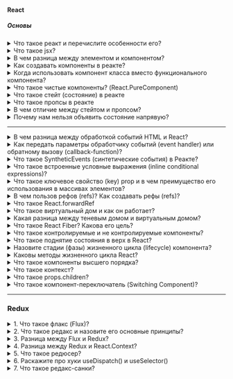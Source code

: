 #### React

##### Основы

<details>
<summary> Что такое реакт и перечислите особенности его? </summary>

Это javascript - библиотека с открытым исходным кодом разработанной фейсбуком. Предназначена она для создания пользовательских интерфейсов. Основная философия реакта - компонентный подход, то есть весь интерфейс может быть разбит на минимальные функционирующие единицы => компоненты; и переиспользовать их (компоненты) можно в разы ускорить разработку.

К особенностям относится:

- компоненты - используемые и переиспользуемые;
- jsx облегчает чтение и написание кода
- использование виртуального дома вместо реального
- он универсальный, его можно использовать на сервере и на мобильных платформах с помощью React Native
- он декларативный, разработчик может описать внешний вид разных элементов в любых доступных состояниях. Декларативный подход позволяет сохранить исходный код и сделать его наглядным.

</details>

<details>
<summary> Что такое jsx?  </summary>

JSX - `(JavaScript XML)` - расширения языка JS, который позволяет разработчику объединить (использовать синтаскис) JavaScript-кода  и HTML/XML в один файл. По сути, JSX - это синтаксический сахар React.createElement. Берет наш код, который в jsx и компилирует его в функцию React.createElement.

- Можно ли использовать реакт без JSX?

Да, можно, нам просто нужно вместо компилятора уже самим писать return React.createElement.

```
function Greeting(props) {
  return React.createElement('div', null, 'Hello, ' + props.name + '!');
}
```

</details>

<details>
<summary> В чем разница между элементом и компонентом? </summary>

Элемент - простой объект и описывает то, что мы хотим увидеть на экране. Они иммутабельны, то есть они не могут быть изменены после создания.

```
const element = <h1>Привет, мир</h1>;
```

Компонент - это маленькие, повторно используемые части кода, которые возвращают React-элементы для отображения на странице.
Его можно объявит через классовый подход
с методом render(), который наследуется из React.Component. Или он может быть функцией. В обоих случаях, он принимает пропсы на вход и возвращает дерево JSX в качестве вывода:

```
function Welcome(props) {
  return <h1>Привет, {props.name}</h1>;
}
```

</details>

<details>
<summary> Как создавать компоненты в реакте?</summary>

Существует два способа объявленние компонентов:

- Функциональные компоненты - которые на вход получает данные в виде пропсов и возвращает реакт-элементы. Представляет собой функции

```
function Welcome(props) {
  return <h1>Привет, {props.name}</h1>;
}
```

- Классовые компоненты - создаются через классы.

```
class Welcome extends React.Component {
  render() {
    return <h1>Привет, {this.props.name}</h1>;
  }
}
```

</details>

<details>
<summary> Когда использовать компонент класса вместо функционального компонента? </summary>

Когда компоненты необходимы методы состояния или жизненого цикла использется классы. А если нам это не нужно то используетм компоненты функций.

Однако с добавлением хуков мы можем использовать состояния, жизненные циклы и другие функции в функциональном компоненте

</details>

<details>
<summary> Что такое чистые компоненты? (React.PureComponent) </summary>

1. В React.PureComponent реализован метод жизненного цикла shouldComponentUpdate(), отвечающий за проверку, нужно ли производить перерисовку компонента или нет. Он производит поверхностное сравнение пропсов и состояния компонента с предыдущими, чтобы понять, изменились ли они, и перерисовка происходит только в случае нахождения различий.

В React.Component перерисовка происходит всегда, так как подобная проверка отсутствует. Однако при желании ее может реализовать программист.

В функциональных компонентах за это отвечает React.memo()

2. Pure Components - это компоненты, которые не рендерятся повторно при обновлении их состояния и пропов одними и теми же значениями. Если значение предыдущего и нового состояния и пропов равны, компонент не отрисовывается повторно. "Чистые" компоненты ограничивают повторный рендеринг, обеспечивая повышение производительности приложения.

Особенности "чистых" компонентов

- Предотвращают повторный рендеринг компонента, если его состояние и пропы остались прежними
- Неявно реализуют метод shouldComponentUpdate()
- state и props сравниваются поверхностно
- В ряде случаев, такие компоненты являются более производительными

```
import React, { PureComponent } from 'react'

export default class Test extends PureComponent{
   render() {
      return 'Пример компонента с состоянием'
   }
}

```

</details>

<details>
<summary> Что такое стейт (состояние) в реакте</summary>

Состояние компонента (state) — это объект, в котором хранится необходимая компоненту информация, пока он существует. Важно, что состояние контролируется только самим компонентом, другие компоненты не имеют к нему доступа, если только не передать данные из состояния через пропы дочерним компонентам. Состояние может меняться, при этом происходит перерисовка компонента.

Менять состояния можно через хук useState

</details>

<details>
<summary> Что такое пропсы в реакте </summary>

Пропы (props) — это свойства, которые передаются в компонент. Пропы были созданы, чтобы обеспечить передачу данных от родительского компонента к дочернему.

</details>

<details>
<summary> В чем отличие между стейтом и пропсом?</summary>

Пропсы передаются компоненту как параметры функции, тогда как state находится внутри компонента (по аналогии с переменными, которые объявлены внутри функции).

</details>

<details>
<summary> Почему нам нельзя объявить состояние напрявую? </summary>

Если вы попытаетесь обновить состояние напрямую, компонент не будет повторно отображаться.

Вместо этого используйте setState() метод. Он планирует обновление объекта состояния компонента. Когда состояние изменяется, компонент отвечает повторным рендерингом.

</details>


---

<details>
<summary> В чем разница между обработкой событий HTML и React?</summary>

- В HTML имя события обычно пишется строчными буквами по соглашению: `<button onclick="activateLasers()"></button>`. В то время как в React следует соглашению camelCase :
  `<button onClick={activateLasers}>`

- В HTML мы можем вернуться false, чтобы предотвратить поведение по умолчанию:
  `<a
  href="#"
  onclick='console.log("The link was clicked."); return false;'
/>`. В то время как в React вы должны вызывать preventDefault() явно:

```
function handleClick(event) {
  event.preventDefault();
  console.log("The link was clicked.");
}
```

</details>

<details>
<summary> Как передать параметры обработчику событий (event handler) или обратному вызову (callback-function)? </summary>

1. Если мы говорим про компонент, то через пропсы к дочерним компонентам можно передавать функцию

2. Чтобы передать параметры обработчику событий можно обернуть в стрелочную функцию. Это действие равносильно использованию .bind:

```
<button onClick={() => this.handleClick(id)} />
```

```
<button onClick={this.handleClick.bind(this, id)} />
```

</details>

<details>
<summary> Что такое SyntheticEvents (синтетические события) в Реакте? </summary>

`SyntheticEvents` - это кроссбраузерная обёртка над нативным экземпляром события. Его API такой же, как и собственное событие браузера, включая stopPropagation()и preventDefault(), за исключением того, что события работают одинаково во всех браузерах.

</details>

<details>
<summary> Что такое встроенные условные выражения (inline conditional expressions)?</summary>

Вы можете использовать операторы if или тернарные выражения , доступные в JS, для условного отображения выражений. Помимо этих подходов, вы также можете встроить любые выражения в JSX, заключив их в фигурные скобки, а затем логический оператор JS &&.

```
<h1>Hello!</h1>;
{
  messages.length > 0 && !isLogin ? (
    <h2>You have {messages.length} unread messages.</h2>
  ) : (
    <h2>You don't have unread messages.</h2>
  );
}
```

</details>

<details>
<summary> Что такое ключевое свойство (key) prop и в чем преимущество его использования в массивах элементов?</summary>

A key— это специальный строковый атрибут, который следует включать при создании массивов элементов. Key prop помогает React определить, какие элементы были изменены, добавлены или удалены. Чаще всего в качестве ключа мы используем ID

`const todoItems = todos.map((todo) => <li key={todo.id}>{todo.text}</li>);`

В крайнем случае если нет id, то можно использовать индекс

</details>

<details>
<summary> В чем пользов рефов (refs)? Как создавать рефы (refs)? </summary>

В основном нам надо избегать рефов, однако они могут быть полезны когда нам нужен прямой достук к элементу DOM или к экземпляру компоненту

Создаются с помощью метода `React.createRef()` и прикрепляются к элементам React через ref атрибут.

</details>

<details>
<summary> Что такое React.forwardRef</summary>

`React.forwardRef` - функция, которая позволяет передать рефы в качестве пропсов дочерному компоненту.

```
const ButtonElement = React.forwardRef((props, ref) => (
  <button ref={ref} className="CustomButton">
    {props.children}
  </button>
));

// Create ref to the DOM button:
const ref = React.createRef();
<ButtonElement ref={ref}>{"Forward Ref"}</ButtonElement>;
```

</details>

<details>
<summary> Что такое виртуальный дом и как он работает? </summary>

Виртуальный дом - копия реального дома, которая хранится в памяти и в дальнейшем синхронизируется с настоящим домом при помощи библиотеки: Reactdom в App.

По поводу его работы, то всего 3 простых шага:

1. Когда происходит изменения каких-то данных, весь пользовательский интерфейс повторно отображается в представлении Virtual DOM.
2. После устанавливается разница между виртуальным домом и новом
3. И как только это установка будет выполнена, реальный дом изменится

</details>

<details>
<summary> Какая разница между теневым домом и виртуальным домом? </summary>

Они оба отвечают за скорость загрузки страницы, а также создают отдельный экземпляр реального дома, однако отличия их в том, что:

- Virtual-dom создает копию всего объекта DOM, в отличии от shadow-dom, которое создает небольшие фрагменты объекта DOM

- Virtual-dom пытается избегать любых ненужных и дорогостоящих изменения в DOM. Он объединяет несколько изменений и выполняет один повторный рендеринг вместо множества мелких. Он добавляет поддерево элементов DOM в визуализацию документа вместо того, чтобы добавлять его в дерево DOM основного документа.

- Shadow-dom полезен для области видимости CSS. Он гарантирует, что стили, созданные внутри одного элемента Shadow DOM, остаются изолированными и находятся в пределах своей области.

- Shadow-dom реализует браузеры, а virtual-dom: библиотеки Реакт и вью
</details>

<details>
<summary> Что такое React Fiber? Какова его цель? </summary>
Относительно новый механизм, который был положен в основу реакта, начиная с 16 версии. Основной задачей было увеличить производительность для анимации, лейотов, а также раставлять приоритеты. Это и в то же время является его особенность, а именно инкрементальный рендиринг: когда можно разделить работу рендеринга на куски распределить их по нескольким фреймам. 
</details>

<details>
<summary> Что такое контролируемые и не контролируемые компоненты? </summary>

Контролируем компоненты - элементы, которые контролирует реакт, и туда входят следующие теги: input, textarea, select. Для того чтобы сделать управляемый компонент, нужно чтобы значение этих элементов хранилось именно в состоянии React компонента, т.е. управлялось через setState/useState, таким образом состояние React-компонента становится единственным источником правды для этих элементов.

Это неуправляемые компоненты - они хранят свои данные прямо в DOM. Чтобы прочитать их значения, используются рефы.

```

Если мы говорим про управляемые компоненты, то это элементы, которые контролирует React. Оно связано с input, textarea, select. Для того чтобы сделать управляемый компонент, нужно чтобы значение этих элементов хранилось именно в состоянии React компонента, т.е. управлялось через setState/useState

Это неуправляемые компоненты - они хранят свои данные прямо в DOM. Чтобы прочитать их значения, используются рефы.


```

</details>

<details>
<summary> Что такое поднятие состояния в верх в React? </summary>
Это паттерн, которое с помощью одного состояние может быть использовано сразу для несколько компонентов. Обычно некоторые компоненты должны реагировать на одни и те же события или изменения состояния, поэтому необходимо каким-то образом уведомлять все компоненты когда что-то изменилось как раз и используется состояние поднятие вверх. Это означает что общее состояние должно быть поднятно до общего ближайшего предка
</details>

<details>
<summary> Назовите стадии (фазы) жизненного цикла (lifecycle) компонента? </summary>

Жизненный цикл компонента состоит из трех отдельных фаз жизненного цикла:

- Moundting (монтирование) => компонент готов к монтированию в DOM браузера. Методы: constructor(), getDerivedStateFromProps(), render()и componentDidMount()жизненного цикла.
- Updating (обновление) => компонент обновляется при изменении его состояния через hook useState или передача пропcов.
- Unmounting (размонтирование) => на последнем этапе компонент не нужен и размонтируется из DOM браузера
</details>

<details>
<summary> Каковы методы жизненного цикла React? </summary>

1. shouldComponentUpdate() - когда нам необходимо указать следующий рендер на основе изменений состояния и пропсов. Он вызывает перед рендером, когда получает новые пропсы или состояние
2. static getDerivedStateFromProps() - вызывается непосредственно перед вызовом метода render. Он должен вернуть объект для обновления состояния или null, чтобы ничего не обновлять. Он необходим когда состояние зависит от изменений в просах
3. getSnapshotBeforeUpdate() - вызывается прямо перед этапом «фиксирования» (например, перед добавлением в DOM). Он позволяет компоненту брать некоторую информацию из DOM перед её возможным изменением.
4. static getDerivedStateFromError() и componentDidCatch() - вызывается после возникновения ошибки у компонента-потомка.
</details>

<details>
<summary> Что такое компоненты высшего порядка? </summary>

Компонент высшего порядка — это функция, которая принимает компонент и возвращает новый компонент. Она смотрит на входящие пропсы и принимает на их основании решение : перерисовывать или не перерисовывать.

</details>

<details>
<summary>  Что такое контекст? </summary>

Он разработан для передачи данных от одного компонента к другой избегая промежуточные компоненты. Например: избегая пропс дриблинга. Чтобы создать контекст нужно написать React.createContext(), затем используя provider мы оборачиваем наш компонент, в нем мы также задать значения, а чтобы получить доступ необходимо обернуть в Consumer()

</details>

<details>
<summary>  Что такое props.children? </summary>

Это контент между открывающим и закрывающим тегом компонента. Например: `<Welcome>Привет, мир!</Welcome>` Для классовых компонентов используйте this.props.children:

</details>



<details>
<summary> Что такое компонент-переключатель (Switching Component)? </summary>
Это компонент, который рендерит один из несколько компонентов. Так называемый своеобразный реакт - паттерн, который позволяет реализовать удобный механизм отрисовки нескольких компонентов на основании какого-нибудь условия. Основная идея - структура в виде объекта, которая содержит ключи и соответсвующие им компоненты. Получая пропсы компонент переключатель вытягивает из них значения ключа. После чего по этому значению возвращает нужный компонент, которому с помощью спред оператора передаются все пропсы.
<img src='./assets/Switch-component.PNG' alt="switchComponent"/>
</details>



---

### Redux

<details>
<summary> 1. Что такое флакс (Flux)? </summary>

Flux - архитектура, которая придумала предложила фейсбук для решения некоторые проблемы. Он построен на однонаправленном потоке (передачи) данных между компонентами. Флакс содержит 4 компонента - это action (действия), dispatcher (диспетчер), store (хранилище), view (представления).

Если говорить о них по подробней, то action - данные, которая передается диспетчеру. Диспетчер принимает эти данные и уведомляет стор об этом. А стор в свою очередь содержит состояния приложение и логику, после view запрашивает данные у стор и передает его другим (дочерним) компонентам.

</details>

<details>
<summary> 2. Что такое редакс и назовите его основные принципы? </summary>

Redux представляет собой контейнер для управления состоянием приложения, и он похож на Flux. К основным принципам редакса относится:

- единный стор, то есть у него один
- состояние предназначен только для чтения. А чтобы изменить состояние необходим action
- все изменения происходит только с помощью чистых функций.

Стоит отметить, что как у реакта - однонаправленный поток данных (он идет от родителя к потомку), так и у флакса и редакса.

</details>

<details>
<summary> 3. Разница между Flux и Redux? </summary>

- Флакс появился раньше, чем редакс. И как раз на основе флакса был сделан редакс;
- У флакса есть много сторов, а у редакса он один;
- У флакса состояние мутирует, а у редакса не мутирует;

</details>

<details>
<summary> 4. Разница между Redux и React.Context? </summary>

Стоит начать с того, что редакс более мощнее и у него больше функций чем в контексте. Например в контексте: нет редюсеров и санков. Вместо санков нам надо писать все с хуком useEffect(). А вся логика контекст его в компоненте, что делает компонент более большим и громоздким. Отличительными чертами также является:

- В редаксе мы используем useDispatch(), а в контексте useUpdate();
- В контексте нам нужно постоянно писать спред операторы, а вот в редаксе тулките можно этого не делать, так как он под капотом за нас это делает.

</details>

<details>
<summary> 5. Что такое редюсер?</summary>

Редьюсер - чистая функция, которая принимает два параметра:

- state;
- action;

</details>

<details>
<summary> 6. Раскажите про хуки useDispatch() и useSelector()</summary>

</details>

<details>
<summary> 7. Что такое редакс-санки?</summary>

</details>
